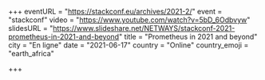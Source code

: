+++
eventURL = "https://stackconf.eu/archives/2021-2/"
event = "stackconf"
video = "https://www.youtube.com/watch?v=5bD_6Odbvyw"
slidesURL = "https://www.slideshare.net/NETWAYS/stackconf-2021-prometheus-in-2021-and-beyond"
title = "Prometheus in 2021 and beyond"
city = "En ligne"
date = "2021-06-17"
country = "Online"
country_emoji = "earth_africa"

+++

